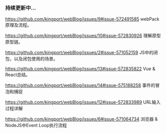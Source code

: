 ### 持续更新中...

  https://github.com/kingport/webBlog/issues/9#issue-572491585  webPack原理及流程。
  
  https://github.com/kingport/webBlog/issues/10#issue-572830926 理解原型原型链。
  
  https://github.com/kingport/webBlog/issues/2#issue-571052159 JS中的闭包，以及闭包使用的场景。
  
  https://github.com/kingport/webBlog/issues/13#issue-572835822 Vue & React总结。
  
  https://github.com/kingport/webBlog/issues/14#issue-575188258 事件的冒泡和捕捉
  
  https://github.com/kingport/webBlog/issues/12#issue-572833989 URL输入过程详解
   
  https://github.com/kingport/webBlog/issues/6#issue-571064734  浏览器 & NodeJS中Event Loop执行流程
  
 

